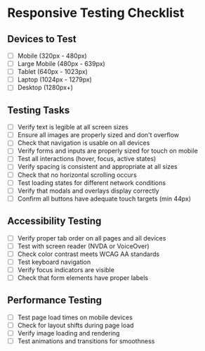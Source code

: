 # Responsive Testing Checklist

## Devices to Test
- [ ] Mobile (320px - 480px)
- [ ] Large Mobile (480px - 639px)
- [ ] Tablet (640px - 1023px)
- [ ] Laptop (1024px - 1279px)
- [ ] Desktop (1280px+)

## Testing Tasks
- [ ] Verify text is legible at all screen sizes
- [ ] Ensure all images are properly sized and don't overflow
- [ ] Check that navigation is usable on all devices
- [ ] Verify forms and inputs are properly sized for touch on mobile
- [ ] Test all interactions (hover, focus, active states)
- [ ] Verify spacing is consistent and appropriate at all sizes
- [ ] Check that no horizontal scrolling occurs
- [ ] Test loading states for different network conditions
- [ ] Verify that modals and overlays display correctly
- [ ] Confirm all buttons have adequate touch targets (min 44px)

## Accessibility Testing
- [ ] Verify proper tab order on all pages and all devices
- [ ] Test with screen reader (NVDA or VoiceOver)
- [ ] Check color contrast meets WCAG AA standards
- [ ] Test keyboard navigation
- [ ] Verify focus indicators are visible
- [ ] Check that form elements have proper labels

## Performance Testing
- [ ] Test page load times on mobile devices
- [ ] Check for layout shifts during page load
- [ ] Verify image loading and rendering
- [ ] Test animations and transitions for smoothness